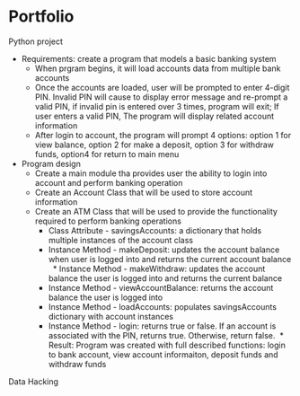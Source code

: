 # Portfolio
 Python project
 * Requirements: create a program that models a basic banking system
   * When prgram begins, it will load accounts data from multiple bank accounts
   * Once the accounts are loaded, user will be prompted to enter 4-digit PIN. Invalid PIN will cause to display error message and re-prompt a valid PIN, if invalid pin is entered over 3 times, program will exit; If user enters a valid PIN, The program will display related account information
   * After login to account, the program will prompt 4 options: option 1 for view balance, option 2 for make a deposit, option 3 for withdraw funds, option4 for return to main menu
 * Program design
   * Create a main module tha provides user the ability to login into account and perform banking operation
   * Create an Account Class that will be used to store account information
   * Create an ATM Class that will be used to provide the functionality required to perform banking operations
     * Class Attribute - savingsAccounts: a dictionary that holds multiple instances of the account class
     * Instance Method - makeDeposit: updates the account balance when user is logged into and returns the current account balance
     * Instance Method - makeWithdraw: updates the account balance the user is logged into and returns the current balance
     * Instance Method - viewAccountBalance: returns the account balance the user is logged into
     * Instance Method - loadAccounts: populates savingsAccounts dictionary with account instances
     * Instance Method - login: returns true or false.  If an account is associated with the PIN, returns true.  Otherwise, return false. 
  * Result: 
  Program was created with full described functions: login to bank account, view account informaiton, deposit funds and withdraw funds
 
 Data Hacking 
